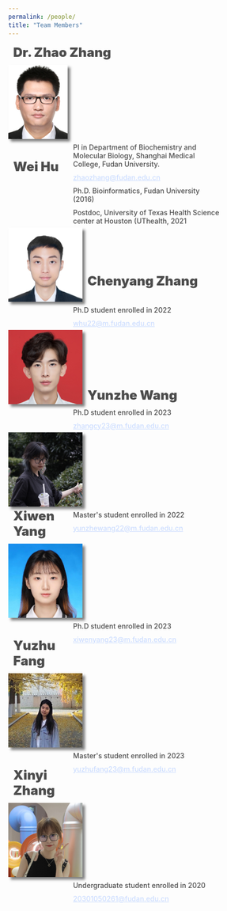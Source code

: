 ```yaml
---
permalink: /people/
title: "Team Members"
---
```


<div>
    <div style="width: 100%;font-weight: 1000;color: #4c4c4c;font-size: 26px;margin: 10px;">Dr. Zhao Zhang</div>
    <div style="float: left;margin-right: 10px;">
        <img src="/images/zz.png" width="120px" height="150px" style="box-shadow: 5px 5px 5px rgba(0,0,0,.5);">
    </div>
    <div style="float: right;display: flex;flex-wrap: wrap;width: 75%;justify-content: space-between;">
        <div style="width: 80%;font-weight: 500;color: #4c4c4c;font-size: 14px;margin: 5px;">PI in Department of Biochemistry and Molecular Biology, Shanghai Medical College, Fudan University.</div>
        <div style="width: 80%;font-weight: 500;color: #4c4c4c;font-size: 14px;margin: 5px;"><a href="mailto:zhaozhang@fudan.edu.cn" style="text-decoration:underline;color:#CCDDFF;">zhaozhang@fudan.edu.cn</a></div>
        <div style="width: 80%;font-weight: 500;color: #4c4c4c;font-size: 14px;margin: 5px;">Ph.D. Bioinformatics, Fudan University (2016)</div>
        <div style="width: 80%;font-weight: 500;color: #4c4c4c;font-size: 14px;margin: 5px;">Postdoc, University of Texas Health Science center at Houston (UThealth, 2021</div>
    </div>
    <div style="margin-bottom: 200px;"></div>
</div>

<div>
    <div style="width: 100%;font-weight: 1000;color: #4c4c4c;font-size: 26px;margin: 10px;">Wei Hu</div>
    <div style="float: left;margin-right: 10px;">
        <img src="/images/wh.jpg" width="150px" height="150px" style="box-shadow: 5px 5px 5px rgba(0,0,0,.5);">
    </div>
    <div style="float: right;display: flex;flex-wrap: wrap;width: 75%;justify-content: space-between;">
        <div style="width: 80%;font-weight: 500;color: #4c4c4c;font-size: 14px;margin: 5px;">Ph.D student enrolled in 2022</div>
        <div style="width: 80%;font-weight: 500;color: #4c4c4c;font-size: 14px;margin: 5px;"><a href="mailto:whu22@m.fudan.edu.cn" style="text-decoration:underline;color:#CCDDFF;">whu22@m.fudan.edu.cn</a></div>
    </div>
    <div style="margin-bottom: 200px;"></div>
</div>

<div>
    <div style="width: 100%;font-weight: 1000;color: #4c4c4c;font-size: 26px;margin: 10px;">Chenyang Zhang</div>
    <div style="float: left;margin-right: 10px;">
        <img src="/images/cyz.jpg" width="150px" height="150px" style="box-shadow: 5px 5px 5px rgba(0,0,0,.5);">
    </div>
    <div style="float: right;display: flex;flex-wrap: wrap;width: 75%;justify-content: space-between;">
        <div style="width: 80%;font-weight: 500;color: #4c4c4c;font-size: 14px;margin: 5px;">Ph.D student enrolled in 2023</div>
        <div style="width: 80%;font-weight: 500;color: #4c4c4c;font-size: 14px;margin: 5px;"><a href="mailto:zhangcy23@m.fudan.edu.cn" style="text-decoration:underline;color:#CCDDFF;">zhangcy23@m.fudan.edu.cn</a></div>
    </div>
    <div style="margin-bottom: 200px;"></div>
</div>

<div>
    <div style="width: 100%;font-weight: 1000;color: #4c4c4c;font-size: 26px;margin: 10px;">Yunzhe Wang</div>
    <div style="float: left;margin-right: 10px;">
        <img src="/images/yzw.jpg" width="150px" height="150px" style="box-shadow: 5px 5px 5px rgba(0,0,0,.5);">
    </div>
    <div style="float: right;display: flex;flex-wrap: wrap;width: 75%;justify-content: space-between;">
        <div style="width: 80%;font-weight: 500;color: #4c4c4c;font-size: 14px;margin: 5px;">Master's student enrolled in 2022</div>
        <div style="width: 80%;font-weight: 500;color: #4c4c4c;font-size: 14px;margin: 5px;"><a href="mailto:yunzhewang22@m.fudan.edu.cn" style="text-decoration:underline;color:#CCDDFF;">yunzhewang22@m.fudan.edu.cn</a></div>
    </div>
    <div style="margin-bottom: 200px;"></div>
</div>

<div>
    <div style="width: 100%;font-weight: 1000;color: #4c4c4c;font-size: 26px;margin: 10px;">Xiwen Yang</div>
    <div style="float: left;margin-right: 10px;">
        <img src="/images/xwy.jpg" width="150px" height="150px" style="box-shadow: 5px 5px 5px rgba(0,0,0,.5);">
    </div>
    <div style="float: right;display: flex;flex-wrap: wrap;width: 75%;justify-content: space-between;">
        <div style="width: 80%;font-weight: 500;color: #4c4c4c;font-size: 14px;margin: 5px;">Ph.D student enrolled in 2023</div>
        <div style="width: 80%;font-weight: 500;color: #4c4c4c;font-size: 14px;margin: 5px;"><a href="mailto:xiwenyang23@m.fudan.edu.cn" style="text-decoration:underline;color:#CCDDFF;">xiwenyang23@m.fudan.edu.cn</a></div>
    </div>
    <div style="margin-bottom: 200px;"></div>
</div>

<div>
    <div style="width: 100%;font-weight: 1000;color: #4c4c4c;font-size: 26px;margin: 10px;">Yuzhu Fang</div>
    <div style="float: left;margin-right: 10px;">
        <img src="/images/yzf.jpg" width="150px" height="150px" style="box-shadow: 5px 5px 5px rgba(0,0,0,.5);">
    </div>
    <div style="float: right;display: flex;flex-wrap: wrap;width: 75%;justify-content: space-between;">
        <div style="width: 80%;font-weight: 500;color: #4c4c4c;font-size: 14px;margin: 5px;">Master's student enrolled in 2023</div>
        <div style="width: 80%;font-weight: 500;color: #4c4c4c;font-size: 14px;margin: 5px;"><a href="mailto:yuzhufang23@m.fudan.edu.cn" style="text-decoration:underline;color:#CCDDFF;">yuzhufang23@m.fudan.edu.cn</a></div>
    </div>
    <div style="margin-bottom: 200px;"></div>
</div>

<div>
    <div style="width: 100%;font-weight: 1000;color: #4c4c4c;font-size: 26px;margin: 10px;">Xinyi Zhang</div>
    <div style="float: left;margin-right: 10px;">
        <img src="/images/xyz.jpg" width="150px" height="150px" style="box-shadow: 5px 5px 5px rgba(0,0,0,.5);">
    </div>
    <div style="float: right;display: flex;flex-wrap: wrap;width: 75%;justify-content: space-between;">
        <div style="width: 80%;font-weight: 500;color: #4c4c4c;font-size: 14px;margin: 5px;">Undergraduate student enrolled in 2020</div>
        <div style="width: 80%;font-weight: 500;color: #4c4c4c;font-size: 14px;margin: 5px;"><a href="mailto:20301050261@fudan.edu.cn" style="text-decoration:underline;color:#CCDDFF;">20301050261@fudan.edu.cn</a></div>
    </div>
    <div style="margin-bottom: 200px;"></div>
</div>


